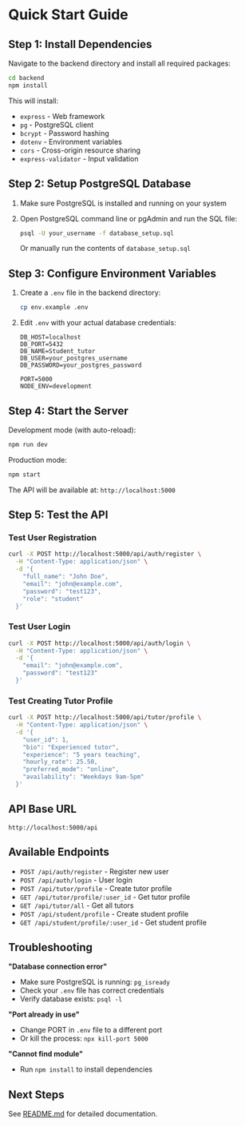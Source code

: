 # Quick Start Guide

## Step 1: Install Dependencies

Navigate to the backend directory and install all required packages:

```bash
cd backend
npm install
```

This will install:
- `express` - Web framework
- `pg` - PostgreSQL client
- `bcrypt` - Password hashing
- `dotenv` - Environment variables
- `cors` - Cross-origin resource sharing
- `express-validator` - Input validation

## Step 2: Setup PostgreSQL Database

1. Make sure PostgreSQL is installed and running on your system

2. Open PostgreSQL command line or pgAdmin and run the SQL file:
   ```bash
   psql -U your_username -f database_setup.sql
   ```
   
   Or manually run the contents of `database_setup.sql`

## Step 3: Configure Environment Variables

1. Create a `.env` file in the backend directory:
   ```bash
   cp env.example .env
   ```

2. Edit `.env` with your actual database credentials:
   ```env
   DB_HOST=localhost
   DB_PORT=5432
   DB_NAME=Student_tutor
   DB_USER=your_postgres_username
   DB_PASSWORD=your_postgres_password
   
   PORT=5000
   NODE_ENV=development
   ```

## Step 4: Start the Server

Development mode (with auto-reload):
```bash
npm run dev
```

Production mode:
```bash
npm start
```

The API will be available at: `http://localhost:5000`

## Step 5: Test the API

### Test User Registration

```bash
curl -X POST http://localhost:5000/api/auth/register \
  -H "Content-Type: application/json" \
  -d '{
    "full_name": "John Doe",
    "email": "john@example.com",
    "password": "test123",
    "role": "student"
  }'
```

### Test User Login

```bash
curl -X POST http://localhost:5000/api/auth/login \
  -H "Content-Type: application/json" \
  -d '{
    "email": "john@example.com",
    "password": "test123"
  }'
```

### Test Creating Tutor Profile

```bash
curl -X POST http://localhost:5000/api/tutor/profile \
  -H "Content-Type: application/json" \
  -d '{
    "user_id": 1,
    "bio": "Experienced tutor",
    "experience": "5 years teaching",
    "hourly_rate": 25.50,
    "preferred_mode": "online",
    "availability": "Weekdays 9am-5pm"
  }'
```

## API Base URL

```
http://localhost:5000/api
```

## Available Endpoints

- `POST /api/auth/register` - Register new user
- `POST /api/auth/login` - User login
- `POST /api/tutor/profile` - Create tutor profile
- `GET /api/tutor/profile/:user_id` - Get tutor profile
- `GET /api/tutor/all` - Get all tutors
- `POST /api/student/profile` - Create student profile
- `GET /api/student/profile/:user_id` - Get student profile

## Troubleshooting

**"Database connection error"**
- Make sure PostgreSQL is running: `pg_isready`
- Check your `.env` file has correct credentials
- Verify database exists: `psql -l`

**"Port already in use"**
- Change PORT in `.env` file to a different port
- Or kill the process: `npx kill-port 5000`

**"Cannot find module"**
- Run `npm install` to install dependencies

## Next Steps

See [README.md](README.md) for detailed documentation.

